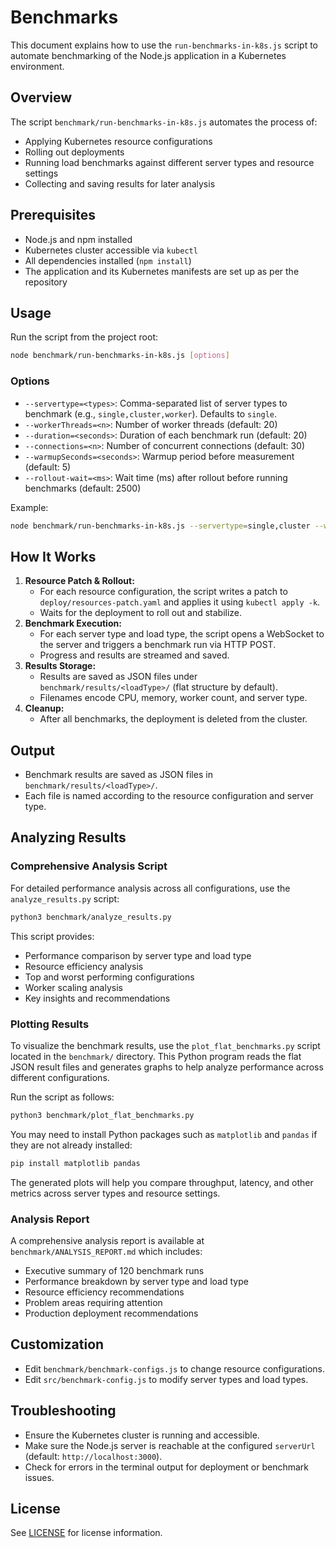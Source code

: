 # Benchmarks

This document explains how to use the `run-benchmarks-in-k8s.js` script to automate benchmarking of the Node.js application in a Kubernetes environment.

## Overview

The script `benchmark/run-benchmarks-in-k8s.js` automates the process of:
- Applying Kubernetes resource configurations
- Rolling out deployments
- Running load benchmarks against different server types and resource settings
- Collecting and saving results for later analysis

## Prerequisites
- Node.js and npm installed
- Kubernetes cluster accessible via `kubectl`
- All dependencies installed (`npm install`)
- The application and its Kubernetes manifests are set up as per the repository

## Usage

Run the script from the project root:

```sh
node benchmark/run-benchmarks-in-k8s.js [options]
```

### Options
- `--servertype=<types>`: Comma-separated list of server types to benchmark (e.g., `single,cluster,worker`). Defaults to `single`.
- `--workerThreads=<n>`: Number of worker threads (default: 20)
- `--duration=<seconds>`: Duration of each benchmark run (default: 20)
- `--connections=<n>`: Number of concurrent connections (default: 30)
- `--warmupSeconds=<seconds>`: Warmup period before measurement (default: 5)
- `--rollout-wait=<ms>`: Wait time (ms) after rollout before running benchmarks (default: 2500)

Example:
```sh
node benchmark/run-benchmarks-in-k8s.js --servertype=single,cluster --workerThreads=10 --duration=30
```

## How It Works
1. **Resource Patch & Rollout:**
   - For each resource configuration, the script writes a patch to `deploy/resources-patch.yaml` and applies it using `kubectl apply -k`.
   - Waits for the deployment to roll out and stabilize.
2. **Benchmark Execution:**
   - For each server type and load type, the script opens a WebSocket to the server and triggers a benchmark run via HTTP POST.
   - Progress and results are streamed and saved.
3. **Results Storage:**
   - Results are saved as JSON files under `benchmark/results/<loadType>/` (flat structure by default).
   - Filenames encode CPU, memory, worker count, and server type.
4. **Cleanup:**
   - After all benchmarks, the deployment is deleted from the cluster.

## Output
- Benchmark results are saved as JSON files in `benchmark/results/<loadType>/`.
- Each file is named according to the resource configuration and server type.

## Analyzing Results

### Comprehensive Analysis Script
For detailed performance analysis across all configurations, use the `analyze_results.py` script:

```sh
python3 benchmark/analyze_results.py
```

This script provides:
- Performance comparison by server type and load type
- Resource efficiency analysis
- Top and worst performing configurations
- Worker scaling analysis
- Key insights and recommendations

### Plotting Results
To visualize the benchmark results, use the `plot_flat_benchmarks.py` script located in the `benchmark/` directory. This Python program reads the flat JSON result files and generates graphs to help analyze performance across different configurations.

Run the script as follows:

```sh
python3 benchmark/plot_flat_benchmarks.py
```

You may need to install Python packages such as `matplotlib` and `pandas` if they are not already installed:

```sh
pip install matplotlib pandas
```

The generated plots will help you compare throughput, latency, and other metrics across server types and resource settings.

### Analysis Report
A comprehensive analysis report is available at `benchmark/ANALYSIS_REPORT.md` which includes:
- Executive summary of 120 benchmark runs
- Performance breakdown by server type and load type
- Resource efficiency recommendations
- Problem areas requiring attention
- Production deployment recommendations

## Customization
- Edit `benchmark/benchmark-configs.js` to change resource configurations.
- Edit `src/benchmark-config.js` to modify server types and load types.

## Troubleshooting
- Ensure the Kubernetes cluster is running and accessible.
- Make sure the Node.js server is reachable at the configured `serverUrl` (default: `http://localhost:3000`).
- Check for errors in the terminal output for deployment or benchmark issues.

## License
See [LICENSE](../LICENSE) for license information.
